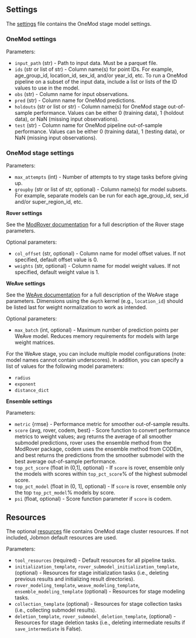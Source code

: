 ## Settings

The [settings](settings.yml) file contains the OneMod stage model settings.

### OneMod settings

Parameters:
- `input_path` (str) - Path to input data. Must be a parquet file.
- `ids` (str or list of str) - Column name(s) for point IDs. For example, age_group_id, location_id, sex_id, and/or year_id, etc. To run a OneMod pipeline on a subset of the input data, include a list or lists of the ID values to use in the model.
- `obs` (str) - Column name for input observations.
- `pred` (str) - Column name for OneMod predictions.
- `holdouts` (str or list or str) - Column name(s) for OneMod stage out-of-sample performance. Values can be either 0 (training data), 1 (holdout data), or NaN (missing input observations).
- `test` (str) - Column name for OneMod pipeline out-of-sample performance. Values can be either 0 (training data), 1 (testing data), or NaN (missing input observations).

### OneMod stage settings

Parameters:
- `max_attempts` (int) - Number of attempts to try stage tasks before giving up.
- `groupby` (str or list of str, optional) - Column name(s) for model subsets. For example, separate models can be run for each age_group_id, sex_id and/or super_region_id, etc.

**Rover settings**

See the [ModRover documentation](https://ihmeuw-msca.github.io/modrover/) for a full description of the Rover stage parameters. 

Optional parameters:
- `col_offset` (str, optional) - Column name for model offset values. If not specified, default offset value is 0.
- `weights` (str, optional) - Column name for model weight values. If not specified, default weight value is 1.

**WeAve settings**

See the [WeAve documentation](https://ihmeuw-msca.github.io/weighted-average/) for a full description of the WeAve stage parameters. Dimensions using the `depth` kernel (e.g., `location_id`) should be listed last for weight normalization to work as intended.

Optional parameters:
- `max_batch` (int, optional) - Maximum number of prediction points per WeAve model. Reduces memory requirements for models with large weight matrices.

For the WeAve stage, you can include multiple model configurations (note: model names cannot contain underscores). In addition, you can specify a list of values for the following model parameters:
- `radius`
- `exponent`
- `distance_dict`

**Ensemble settings**

Parameters:
- `metric` {rmse} - Performance metric for smoother out-of-sample results.
- `score` {avg, rover, codem, best} - Score function to convert performance metrics to weight values; avg returns the average of all smoother submodel predictions, rover uses the ensemble method from the ModRover package, codem uses the ensemble method from CODEm, and best returns the predictions from the smoother submodel with the best average out-of-sample performance.
- `top_pct_score` (float in (0,1], optional) - If `score` is rover, ensemble only the models with scores within `top_pct_score`% of the highest submodel score.
- `top_pct_model` (float in (0, 1], optional) - If `score` is rover, ensemble only the top `top_pct_model`% models by score.
- `psi` (float, optional) - Score function parameter if `score` is codem.

## Resources

The optional [resources](resources.yml) file contains OneMod stage cluster resources. If not included, Jobmon default resources are used.

Parameters:
- `tool_resources` (required) - Default resources for all pipeline tasks.
- `initialization_template`, `rover_submodel_initialization_template`, (optional) - Resources for stage initialization tasks (i.e., deleting previous results and initializing result directories).
- `rover_modeling_template`, `weave_modeling_template`, `ensemble_modeling_template` (optional) - Resources for stage modeling tasks.
- `collection_template` (optional) - Resources for stage collection tasks (i.e., collecting submodel results).
- `deletion_template`, `rover_submodel_deletion_template`, (optional) - Resources for stage deletion tasks (i.e., deleting intermediate results if `save_intermediate` is False).
